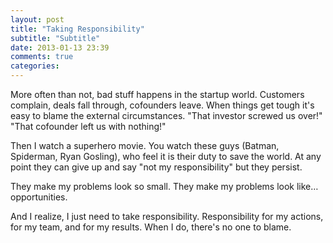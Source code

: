 ```yaml
---
layout: post
title: "Taking Responsibility"
subtitle: "Subtitle"
date: 2013-01-13 23:39
comments: true
categories: 
---
```


More often than not, bad stuff happens in the startup world. Customers complain, deals fall through, cofounders leave. When things get tough it's easy to blame the external circumstances. "That investor screwed us over!" "That cofounder left us with nothing!"

Then I watch a superhero movie. You watch these guys (Batman, Spiderman, Ryan Gosling), who feel it is their duty to save the world. At any point they can give up and say "not my responsibility" but they persist.

They make my problems look so small. They make my problems look like… opportunities.

And I realize, I just need to take responsibility. Responsibility for my actions, for my team, and for my results. When I do, there's no one to blame.